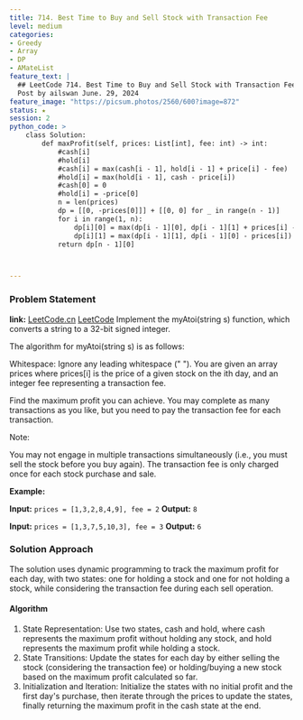```yaml
---
title: 714. Best Time to Buy and Sell Stock with Transaction Fee
level: medium
categories:
- Greedy
- Array
- DP
- AMateList
feature_text: |
  ## LeetCode 714. Best Time to Buy and Sell Stock with Transaction Fee
  Post by ailswan June. 29, 2024
feature_image: "https://picsum.photos/2560/600?image=872"
status: ★
session: 2
python_code: >
    class Solution:
        def maxProfit(self, prices: List[int], fee: int) -> int:
            #cash[i]
            #hold[i]
            #cash[i] = max(cash[i - 1], hold[i - 1] + price[i] - fee)
            #hold[i] = max(hold[i - 1], cash - price[i])
            #cash[0] = 0
            #hold[i] = -price[0]
            n = len(prices)
            dp = [[0, -prices[0]]] + [[0, 0] for _ in range(n - 1)]
            for i in range(1, n):
                dp[i][0] = max(dp[i - 1][0], dp[i - 1][1] + prices[i] - fee)
                dp[i][1] = max(dp[i - 1][1], dp[i - 1][0] - prices[i])
            return dp[n - 1][0]



---
```


### Problem Statement
**link:**
[LeetCode.cn](https://leetcode.cn/problems/best-time-to-buy-and-sell-stock-with-transaction-fee/)
[LeetCode](https://leetcode.com/best-time-to-buy-and-sell-stock-with-transaction-fee/)
Implement the myAtoi(string s) function, which converts a string to a 32-bit signed integer.

The algorithm for myAtoi(string s) is as follows:

Whitespace: Ignore any leading whitespace (" ").
You are given an array prices where prices[i] is the price of a given stock on the ith day, and an integer fee representing a transaction fee.

Find the maximum profit you can achieve. You may complete as many transactions as you like, but you need to pay the transaction fee for each transaction.

Note:

You may not engage in multiple transactions simultaneously (i.e., you must sell the stock before you buy again).
The transaction fee is only charged once for each stock purchase and sale.


**Example:**

**Input:** `prices = [1,3,2,8,4,9], fee = 2`
**Output:** `8`

**Input:** `prices = [1,3,7,5,10,3], fee = 3`
**Output:** `6`
 
### Solution Approach
The solution uses dynamic programming to track the maximum profit for each day, with two states: one for holding a stock and one for not holding a stock, while considering the transaction fee during each sell operation.

#### Algorithm
1. State Representation: Use two states, cash and hold, where cash represents the maximum profit without holding any stock, and hold represents the maximum profit while holding a stock.
2. State Transitions: Update the states for each day by either selling the stock (considering the transaction fee) or holding/buying a new stock based on the maximum profit calculated so far.
3. Initialization and Iteration: Initialize the states with no initial profit and the first day's purchase, then iterate through the prices to update the states, finally returning the maximum profit in the cash state at the end.